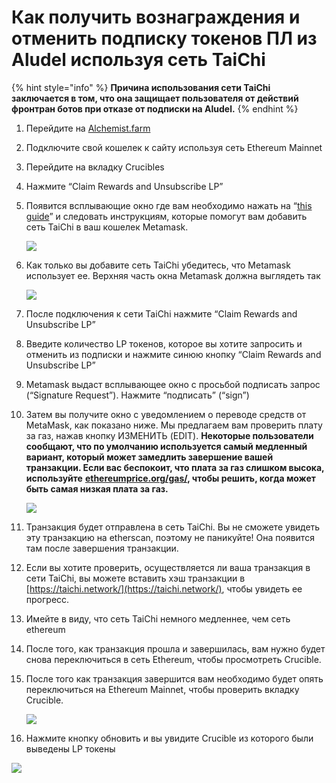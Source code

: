 # Как получить вознаграждения и отменить подписку токенов ПЛ из Aludel используя сеть TaiChi

{% hint style="info" %}
**Причина использования сети TaiChi заключается в том, что она защищает пользователя от действий фронтран ботов при отказе от подписки на Aludel.**
{% endhint %}

1. Перейдите на [Alchemist.farm](https://alchemist.farm)
2. Подключите свой кошелек к сайту используя сеть Ethereum Mainnet
3. Перейдите на вкладку Crucibles 
4. Нажмите  “Claim Rewards and Unsubscribe LP” 
5. Появится всплывающие окно где вам необходимо нажать на “[this guide](https://github.com/Taichi-Network/docs/blob/master/sendPriveteTx_tutorial.md)”  и следовать инструкциям, которые помогут вам добавить сеть TaiChi в ваш кошелек Metamask.

   ![](https://i.imgur.com/GvfeO9X.png)

6. Как только вы добавите сеть TaiChi убедитесь, что Metamask использует ее. Верхняя часть окна Metamask должна выглядеть так

   ![](https://i.imgur.com/kszVVbq.png)

7. После подключения к сети TaiChi нажмите “Claim Rewards and Unsubscribe LP”
8. Введите количество LP токенов, которое вы хотите запросить и отменить из подписки и нажмите синюю кнопку “Claim Rewards and Unsubscribe LP”
9. Metamask выдаст всплывающее окно с просьбой подписать запрос \(“Signature Request”\). Нажмите “подписать” \(“sign”\)
10. Затем вы получите окно с уведомлением о переводе средств от MetaMask, как показано ниже. Мы предлагаем вам проверить плату за газ, нажав кнопку ИЗМЕНИТЬ \(EDIT\). **Некоторые пользователи сообщают, что по умолчанию используется самый медленный вариант, который может замедлить завершение вашей транзакции. Если вас беспокоит, что плата за газ слишком высока, используйте** [**ethereumprice.org/gas/**](https://ethereumprice.org/gas/)**, чтобы решить, когда может быть самая низкая плата за газ.**

    ![](https://i.imgur.com/FKnztJS.png)

11. Транзакция будет отправлена ​​в сеть TaiChi. Вы не сможете увидеть эту транзакцию на etherscan, поэтому не паникуйте! Она появится там после завершения транзакции.
12. Если вы хотите проверить, осуществляется ли ваша транзакция в сети TaiChi, вы можете вставить хэш транзакции в [https://taichi.network/](https://taichi.network/), чтобы увидеть ее прогресс.
13. Имейте в виду, что сеть TaiChi немного медленнее, чем сеть ethereum
14. После того, как транзакция прошла и завершилась, вам нужно будет снова переключиться в сеть Ethereum, чтобы просмотреть Crucible.
15. После того как транзакция завершится вам необходимо будет опять переключиться на Ethereum Mainnet, чтобы проверить вкладку Crucible.

    ![](https://i.imgur.com/fcPY6Zp.png)

16. Нажмите кнопку обновить и вы увидите Crucible из которого были выведены LP токены

![](https://i.imgur.com/f3rwsfA.png)

